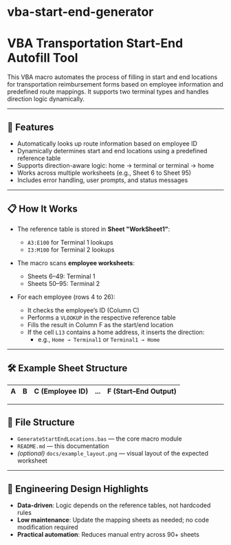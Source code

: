 # vba-start-end-generator
# VBA Transportation Start-End Autofill Tool

This VBA macro automates the process of filling in start and end locations for transportation reimbursement forms based on employee information and predefined route mappings. It supports two terminal types and handles direction logic dynamically.

---

## 🚀 Features

- Automatically looks up route information based on employee ID
- Dynamically determines start and end locations using a predefined reference table
- Supports direction-aware logic: home → terminal or terminal → home
- Works across multiple worksheets (e.g., Sheet 6 to Sheet 95)
- Includes error handling, user prompts, and status messages

---

## 📋 How It Works

- The reference table is stored in **Sheet "WorkSheet1"**:
  - `A3:E100` for Terminal 1 lookups
  - `I3:M100` for Terminal 2 lookups

- The macro scans **employee worksheets**:
  - Sheets 6–49: Terminal 1
  - Sheets 50–95: Terminal 2

- For each employee (rows 4 to 26):
  - It checks the employee’s ID (Column C)
  - Performs a `VLOOKUP` in the respective reference table
  - Fills the result in Column F as the start/end location
  - If the cell `L13` contains a home address, it inserts the direction:
    - e.g., `Home → Terminal1` or `Terminal1 → Home`

---

## 🛠 Example Sheet Structure

| A | B | C (Employee ID) | ... | F (Start–End Output) | 
|---|---|------------------|-----|-----------------------|

---

## 📂 File Structure

- `GenerateStartEndLocations.bas` — the core macro module
- `README.md` — this documentation
- *(optional)* `docs/example_layout.png` — visual layout of the expected worksheet

---

## 🧠 Engineering Design Highlights

- **Data-driven**: Logic depends on the reference tables, not hardcoded rules
- **Low maintenance**: Update the mapping sheets as needed; no code modification required
- **Practical automation**: Reduces manual entry across 90+ sheets
